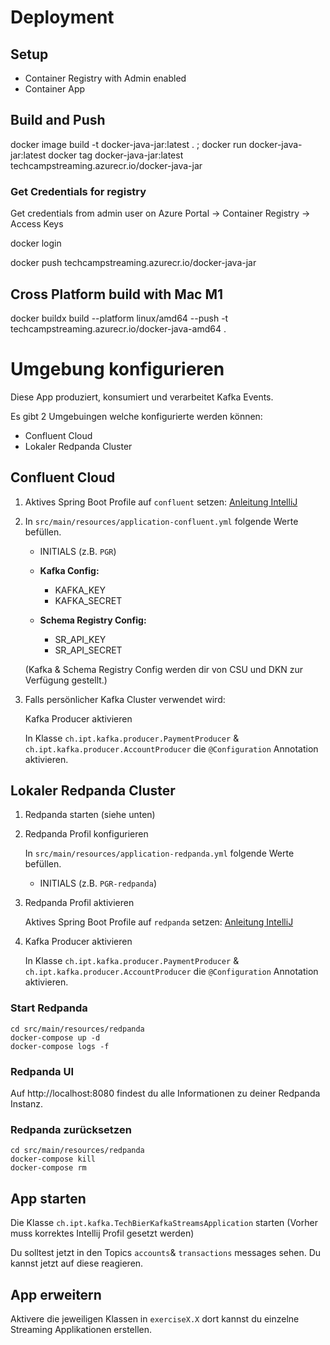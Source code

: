 # Deployment
## Setup
- Container Registry with Admin enabled
- Container App

## Build and Push
docker image build -t docker-java-jar:latest . ; docker run docker-java-jar:latest
docker tag docker-java-jar:latest techcampstreaming.azurecr.io/docker-java-jar
### Get Credentials for registry
Get credentials from admin user on Azure Portal -> Container Registry -> Access Keys

docker login 

docker push techcampstreaming.azurecr.io/docker-java-jar

## Cross Platform build with Mac M1
docker buildx build --platform linux/amd64 --push -t techcampstreaming.azurecr.io/docker-java-amd64 .

# Umgebung konfigurieren

Diese App produziert, konsumiert und verarbeitet Kafka Events. 

Es gibt 2 Umgebuingen welche konfigurierte werden können:

* Confluent Cloud
* Lokaler Redpanda Cluster

## Confluent Cloud

1. Aktives Spring Boot Profile auf `confluent` setzen: [Anleitung IntelliJ](https://www.jetbrains.com/help/idea/run-debug-configuration-spring-boot.html#modify-options)

2. In `src/main/resources/application-confluent.yml` folgende Werte befüllen.
   * INITIALS (z.B. `PGR`)
   * **Kafka Config:**
     * KAFKA_KEY
     * KAFKA_SECRET
   
   * **Schema Registry Config:**
     * SR_API_KEY
     * SR_API_SECRET

   (Kafka & Schema Registry Config werden dir von CSU und DKN zur Verfügung gestellt.)

3. Falls persönlicher Kafka Cluster verwendet wird:

   Kafka Producer aktivieren
   
   In Klasse `ch.ipt.kafka.producer.PaymentProducer` & `ch.ipt.kafka.producer.AccountProducer` die `@Configuration` Annotation aktivieren.


## Lokaler Redpanda Cluster

1. Redpanda starten (siehe unten)
2. Redpanda Profil konfigurieren

   In `src/main/resources/application-redpanda.yml` folgende Werte befüllen.
   * INITIALS (z.B. `PGR-redpanda`)  

3. Redpanda Profil aktivieren

   Aktives Spring Boot Profile auf `redpanda` setzen: [Anleitung IntelliJ](https://www.jetbrains.com/help/idea/run-debug-configuration-spring-boot.html#modify-options)

4. Kafka Producer aktivieren

   In Klasse `ch.ipt.kafka.producer.PaymentProducer` & `ch.ipt.kafka.producer.AccountProducer` die `@Configuration` Annotation aktivieren.


### Start Redpanda
```
cd src/main/resources/redpanda
docker-compose up -d
docker-compose logs -f
```

### Redpanda UI
Auf http://localhost:8080 findest du alle Informationen zu deiner Redpanda Instanz. 

### Redpanda zurücksetzen
```
cd src/main/resources/redpanda
docker-compose kill
docker-compose rm
```

## App starten

Die Klasse `ch.ipt.kafka.TechBierKafkaStreamsApplication` starten (Vorher muss korrektes Intellij Profil gesetzt werden)

Du solltest jetzt in den Topics `accounts`& `transactions` messages sehen. Du kannst jetzt auf diese reagieren.

## App erweitern

Aktivere die jeweiligen Klassen in `exerciseX.X` dort kannst du einzelne Streaming Applikationen erstellen.




